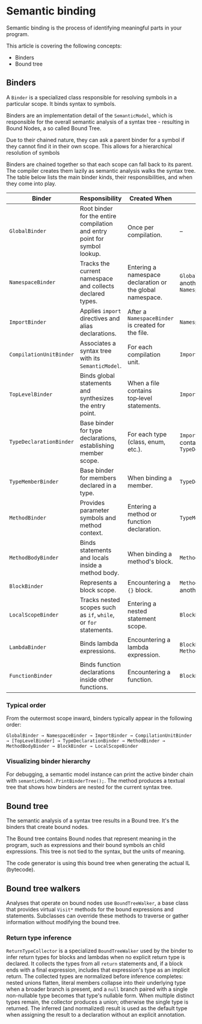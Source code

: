# Semantic binding

Semantic binding is the process of identifying meaningful parts in your program.

This article is covering the following concepts:

* Binders
* Bound tree

## Binders

A `Binder` is a specialized class responsible for resolving symbols in a particular scope. It binds syntax to symbols.

Binders are an implementation detail of the `SemanticModel`, which is responsible for the overall semantic analysis of a syntax tree - resulting in Bound Nodes, a so called Bound Tree.

Due to their chained nature, they can ask a parent binder for a symbol if they cannot find it in their own scope. This allows for a hierarchical resolution of symbols

Binders are chained together so that each scope can fall back to its parent. The compiler creates them lazily as semantic analysis walks the syntax tree. The table below lists the main binder kinds, their responsibilities, and when they come into play.

| Binder | Responsibility | Created When | Parent |
| --- | --- | --- | --- |
| `GlobalBinder` | Root binder for the entire compilation and entry point for symbol lookup. | Once per compilation. | – |
| `NamespaceBinder` | Tracks the current namespace and collects declared types. | Entering a namespace declaration or the global namespace. | `GlobalBinder` or another `NamespaceBinder` |
| `ImportBinder` | Applies `import` directives and alias declarations. | After a `NamespaceBinder` is created for the file. | `NamespaceBinder` |
| `CompilationUnitBinder` | Associates a syntax tree with its `SemanticModel`. | For each compilation unit. | `ImportBinder` |
| `TopLevelBinder` | Binds global statements and synthesizes the entry point. | When a file contains top‑level statements. | `ImportBinder` |
| `TypeDeclarationBinder` | Base binder for type declarations, establishing member scope. | For each type (class, enum, etc.). | `ImportBinder` or containing `TypeDeclarationBinder` |
| `TypeMemberBinder` | Base binder for members declared in a type. | When binding a member. | `TypeDeclarationBinder` |
| `MethodBinder` | Provides parameter symbols and method context. | Entering a method or function declaration. | `TypeMemberBinder` |
| `MethodBodyBinder` | Binds statements and locals inside a method body. | When binding a method's block. | `MethodBinder` |
| `BlockBinder` | Represents a block scope. | Encountering a `{}` block. | `MethodBinder` or another `BlockBinder` |
| `LocalScopeBinder` | Tracks nested scopes such as `if`, `while`, or `for` statements. | Entering a nested statement scope. | `BlockBinder` |
| `LambdaBinder` | Binds lambda expressions. | Encountering a lambda expression. | `BlockBinder` or `MethodBinder` |
| `FunctionBinder` | Binds function declarations inside other functions. | Encountering a function. | `BlockBinder` |

### Typical order
From the outermost scope inward, binders typically appear in the following order:

`GlobalBinder → NamespaceBinder → ImportBinder → CompilationUnitBinder → [TopLevelBinder] → TypeDeclarationBinder → MethodBinder → MethodBodyBinder → BlockBinder → LocalScopeBinder`

### Visualizing binder hierarchy
For debugging, a semantic model instance can print the active binder chain with `semanticModel.PrintBinderTree();`.
The method produces a textual tree that shows how binders are nested for the current syntax tree.

## Bound tree

The semantic analysis of a syntax tree results in a Bound tree. It's the binders that create bound nodes.

The Bound tree contains Bound nodes that represent meaning in the program, such as expressions and their bound symbols an child expressions. This tree is not tied to the syntax, but the units of meaning.

The code generator is using this bound tree when generating the actual IL (bytecode).

## Bound tree walkers

Analyses that operate on bound nodes use `BoundTreeWalker`, a base class that provides
virtual `Visit*` methods for the bound expressions and statements.  Subclasses can
override these methods to traverse or gather information without modifying the bound
tree.

### Return type inference

`ReturnTypeCollector` is a specialized `BoundTreeWalker` used by the binder to infer
return types for blocks and lambdas when no explicit return type is declared. It
collects the types from all `return` statements and, if a block ends with a final
expression, includes that expression's type as an implicit return. The collected
types are normalized before inference completes: nested unions flatten, literal
members collapse into their underlying type when a broader branch is present, and a
`null` branch paired with a single non-nullable type becomes that type's nullable
form. When multiple distinct types remain, the collector produces a union; otherwise
the single type is returned. The inferred (and normalized) result is used as the
default type when assigning the result to a declaration without an explicit annotation.